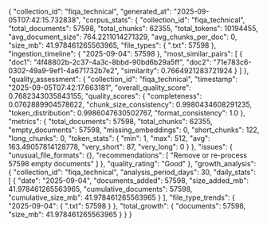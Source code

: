 {
  "collection_id": "fiqa_technical",
  "generated_at": "2025-09-05T07:42:15.732838",
  "corpus_stats": {
    "collection_id": "fiqa_technical",
    "total_documents": 57598,
    "total_chunks": 62355,
    "total_tokens": 10194455,
    "avg_document_size": 764.2211014271329,
    "avg_chunks_per_doc": 0,
    "size_mb": 41.978461265563965,
    "file_types": {
      ".txt": 57598
    },
    "ingestion_timeline": {
      "2025-09-04": 57598
    },
    "most_similar_pairs": [
      {
        "doc1": "4f48802b-2c37-4a3c-8bbd-90bd6b29a5ff",
        "doc2": "71e783c6-0302-49a9-9ef1-4a671732b7e2",
        "similarity": 0.7664921283721924
      }
    ]
  },
  "quality_assessment": {
    "collection_id": "fiqa_technical",
    "timestamp": "2025-09-05T07:42:17.663181",
    "overall_quality_score": 0.7682343035843155,
    "quality_scores": {
      "completeness": 0.0762889904578622,
      "chunk_size_consistency": 0.9980434608291235,
      "token_distribution": 0.9986047630502767,
      "format_consistency": 1.0
    },
    "metrics": {
      "total_documents": 57598,
      "total_chunks": 62355,
      "empty_documents": 57598,
      "missing_embeddings": 0,
      "short_chunks": 122,
      "long_chunks": 0,
      "token_stats": {
        "min": 1,
        "max": 512,
        "avg": 163.49057814128778,
        "very_short": 87,
        "very_long": 0
      }
    },
    "issues": {
      "unusual_file_formats": {},
      "recommendations": [
        "Remove or re-process 57598 empty documents"
      ]
    },
    "quality_rating": "Good"
  },
  "growth_analysis": {
    "collection_id": "fiqa_technical",
    "analysis_period_days": 30,
    "daily_stats": [
      {
        "date": "2025-09-04",
        "documents_added": 57598,
        "size_added_mb": 41.978461265563965,
        "cumulative_documents": 57598,
        "cumulative_size_mb": 41.978461265563965
      }
    ],
    "file_type_trends": {
      "2025-09-04": {
        ".txt": 57598
      }
    },
    "total_growth": {
      "documents": 57598,
      "size_mb": 41.978461265563965
    }
  }
}